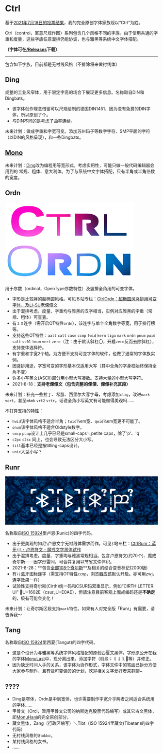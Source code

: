 # Ctrl
基于[2021年7月18日的投票结果](https://t.bilibili.com/548801038367849128?tab=2)，我的完全原创字体家族现以“Ctrl”为姓。

Ctrl（control，寓意尺规作图）系列包含几个风格不同的字族。由于使用共通的字重和度量，这些字族任意混排仍能协调，也与雅黑等系统中文字体搭配。

**〔字体可在[/Releases](https://github.com/MY1L/Ctrl/releases)下载〕**

----

包含如下字族，目前都是无衬线风格（不排除将来做衬线体）

## Ding
规整的工业风窄体，用于限定字高的场合下展现更多信息。名称取自DIN和Dingbats。
- 该字体创作理念借鉴可以尺规绘制的德国DIN1451，因为没有免费的DIN字体，所以原创了个。
- 与DIN不同的是考虑了曲率连续。

未来计划：做成字重和字宽可变。添加苏州码子等数字字符、SMP平面的字符（以DIN的风格呈现），和一些Dingbats。

## [Mono](https://github.com/MY1L/Ctrl/blob/main/abbr.md)
未来计划：[Ding](#ding)改为编程用等宽形式。考虑实用性，可能只做一般代码编辑器会用到的 常规、粗体、意大利体。为了与系统中文字体搭配，只有半角或半角倍数的宽度。

## Ordn
![Ordn.gif](res/Ordn.gif)

用于序数（ordinal，OpenType序数特性）及竖排全角用的可变字体。
- 字形是比较胖的超椭圆风格。可见Ｂ站专栏：[CtrlOrdn：超椭圆风竖排用可变字体，及ꓡꓲ-ꓢꓴ老傈僳文](https://www.bilibili.com/read/cv12807979)
- 出于混排考虑，度量、字重均与雅黑的汉字相当，实例对应雅黑的字重（常规、粗体）可[查表](https://github.com/MY1L/Ctrl/blob/main/abbr.md)。
- 有`１０`连字（需开启OT特性`ordn`），该连字与单个全角数字等宽，用于排行榜等。
- 支持这些OT特性：`aalt` `calt` `case` `ccmp` `fwid` `kern` `liga` `mark` `ordn` `pnum` `pwid` `salt` `ss01` `tnum` `vert` `zero`（注：由于默认斜杠〇，开启`zero`反而去除斜杠），支持变体选择符。
- 有字重和字宽2个轴。为方便不支持可变字体的软件，也做了通常的字体族实例。
- 因竖排用途，字宽可变的字形基本仅适用大写（其中全角的字身框始终保持全角不变）
- 许多小写英文(ASCII)部分用小型大写凑数。支持大量的小型大写字符。
- 2021-8-18：**支持老傈僳文（包含完整的傈僳、傈僳补充区段）**

未来计划：补充一些拉丁、希腊、西里尔大写字母，考虑添加`clig`，改进`mark` `vert`，甚至`mkmk` `vrt2` `vrtr`。话说全角小写英文有可能做得美观吗……

不打算支持的特性：
- `hwid`该字体风格不适合半角；`twid`⅓em宽、`qwid`¼em宽更不可能了。
- `onum`该字体风格不适合Oldstyle数字。
- `smcp` `pcap`设计上几乎已经是small-caps＼petite caps，除了'p'、'q'
- `c2pc` `c2sc` 同上，也会导致无法区分大小写。
- `titl`基本已经是按titling-caps设计。
- `unic`大型小写？

## Runr
![Runr.png](res/Runr.png)

名称取自[ISO 15924](https://github.com/MY1L/Unicode/tree/main/abbr)里卢恩(Runic)的四字代码。
- 出于更美观的如尼\卢恩文字无衬线体需求而作。可见ᛒ站专栏：[CtrlRunr：蓝牙ᚼᛒ・卢恩符文・魔戒文字黑体试作](https://www.bilibili.com/read/cv12887381)
- 出于混排考虑，度量、字重均与雅黑常规相当。包含卢恩符文(约70个)、魔戒奇尔斯——因字形雷同，可合并复用以节省文件体积。
- 2021-8-28：**包含[全部108个奇尔斯](https://www.evertype.com/standards/iso10646/pdf/cirth.pdf)**及相关的结合变音标记(2000版)
- 有`ᚼᛒ`蓝牙图标连字（需支持OT特性`ccmp`，浏览器应该默认开启。亦可用zwj，连字效果一样）
- 试验性支持奇尔斯(Cirth)统一码和CSUR码双重显示，例如“CIRTH LETTER UI”	𖀮U+1602E（csurU+E0AE），但请注意目前客观上魔戒编码还是**不确定**的，极有可能会变化！

未来计划：让奇尔斯区段支持`mark`特性。如果有人对完全版「Runr」有需要，请告诉我～

## Tang
名称取自[ISO 15924](https://github.com/MY1L/Unicode/tree/main/abbr)里西夏(Tangut)的四字代码。
- 这是个设计为与雅黑等系统字体风格搭配的原创西夏文黑体，字形原公开在我的字体[MonuLast](https://github.com/MY1L/Unicode)中，现分离出来，添加字符（𗄴𗼇𘠈𘠐𘢌𘤩𘴀等）并修正。
- 因为缺乏时间人手的关系，该字体为协作形式，字体文件中的笔画已拆分方便大家参与制作，且有做可变偏旁的计划，欢迎相关文字爱好者来群聊~

## ????
- Ding是窄体，Ordn是中到宽体，也许需要制作字宽介乎两者之间适合系统用的字体……
- 甲骨文（Orcl，暂用甲骨文公司的纳斯达克股票代码缩写）或其它古文黑体，即[MonuHani](https://github.com/MY1L/Unicode/releases)的完全原创部分。
- 藏文黑体，Zang（行政区缩写）＼Tibt（ISO 15924里藏文(Tibetan)的四字代码）
- 无衬线风格的𝔉𝔯𝔞𝔨𝔱𝔲𝔯。
- 某衬线风格的女书。
- ……